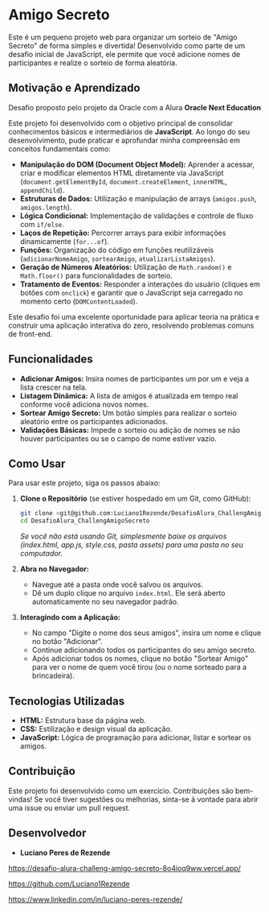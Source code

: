 #  Amigo Secreto

Este é um pequeno projeto web para organizar um sorteio de "Amigo Secreto" de forma simples e divertida! Desenvolvido como parte de um desafio inicial de JavaScript, ele permite que você adicione nomes de participantes e realize o sorteio de forma aleatória.

## Motivação e Aprendizado 

Desafio proposto pelo projeto da Oracle com a Alura **Oracle Next Education**

Este projeto foi desenvolvido com o objetivo principal de consolidar conhecimentos básicos e intermediários de **JavaScript**. Ao longo do seu desenvolvimento, pude praticar e aprofundar minha compreensão em conceitos fundamentais como:

* **Manipulação do DOM (Document Object Model):** Aprender a acessar, criar e modificar elementos HTML diretamente via JavaScript (`document.getElementById`, `document.createElement`, `innerHTML`, `appendChild`).
* **Estruturas de Dados:** Utilização e manipulação de arrays (`amigos.push`, `amigos.length`).
* **Lógica Condicional:** Implementação de validações e controle de fluxo com `if/else`.
* **Laços de Repetição:** Percorrer arrays para exibir informações dinamicamente (`for...of`).
* **Funções:** Organização do código em funções reutilizáveis (`adicionarNomeAmigo`, `sortearAmigo`, `atualizarListaAmigos`).
* **Geração de Números Aleatórios:** Utilização de `Math.random()` e `Math.floor()` para funcionalidades de sorteio.
* **Tratamento de Eventos:** Responder a interações do usuário (cliques em botões com `onclick`) e garantir que o JavaScript seja carregado no momento certo (`DOMContentLoaded`).

Este desafio foi uma excelente oportunidade para aplicar teoria na prática e construir uma aplicação interativa do zero, resolvendo problemas comuns de front-end.



##  Funcionalidades

* **Adicionar Amigos:** Insira nomes de participantes um por um e veja a lista crescer na tela.
* **Listagem Dinâmica:** A lista de amigos é atualizada em tempo real conforme você adiciona novos nomes.
* **Sortear Amigo Secreto:** Um botão simples para realizar o sorteio aleatório entre os participantes adicionados.
* **Validações Básicas:** Impede o sorteio ou adição de nomes se não houver participantes ou se o campo de nome estiver vazio.

##  Como Usar

Para usar este projeto, siga os passos abaixo:

1.  **Clone o Repositório** (se estiver hospedado em um Git, como GitHub):
    ```bash
    git clone <git@github.com:Luciano1Rezende/DesafioAlura_ChallengAmigoSecreto.git>
    cd DesafioAlura_ChallengAmigoSecreto
    ```
    *Se você não está usando Git, simplesmente baixe os arquivos (index.html, app.js, style.css, pasta assets) para uma pasta no seu computador.*

2.  **Abra no Navegador:**
    * Navegue até a pasta onde você salvou os arquivos.
    * Dê um duplo clique no arquivo `index.html`. Ele será aberto automaticamente no seu navegador padrão.

3.  **Interagindo com a Aplicação:**
    * No campo "Digite o nome dos seus amigos", insira um nome e clique no botão "Adicionar".
    * Continue adicionando todos os participantes do seu amigo secreto.
    * Após adicionar todos os nomes, clique no botão "Sortear Amigo" para ver o nome de quem você tirou (ou o nome sorteado para a brincadeira).

##  Tecnologias Utilizadas

* **HTML:** Estrutura base da página web.
* **CSS:** Estilização e design visual da aplicação.
* **JavaScript:** Lógica de programação para adicionar, listar e sortear os amigos.

##  Contribuição

Este projeto foi desenvolvido como um exercício. Contribuições são bem-vindas! Se você tiver sugestões ou melhorias, sinta-se à vontade para abrir uma issue ou enviar um pull request.

##  Desenvolvedor

* **Luciano Peres de Rezende**

https://desafio-alura-challeng-amigo-secreto-8o4ioq9ww.vercel.app/

https://github.com/Luciano1Rezende 

https://www.linkedin.com/in/luciano-peres-rezende/
